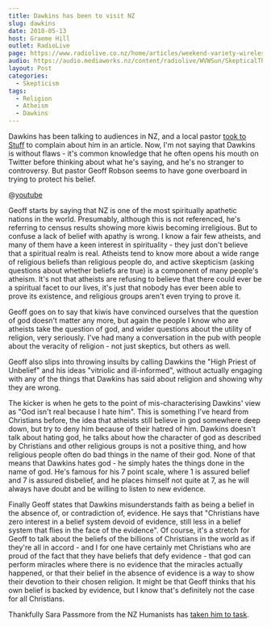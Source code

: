 ```yaml
---
title: Dawkins has been to visit NZ
slug: dawkins
date: 2018-05-13
host: Graeme Hill
outlet: RadioLive
page: https://www.radiolive.co.nz/home/articles/weekend-variety-wireless/2018/05/skeptical-thoughts--healing-crystals---wondermins.html
audio: https://audio.mediaworks.nz/content/radiolive/WVWSun/SkepticalThoughts13_05_18.mp3
layout: Post
categories:
  - Skepticism
tags:
  - Religion
  - Atheism
  - Dawkins
---
```


Dawkins has been talking to audiences in NZ, and a local pastor [took to Stuff](https://www.stuff.co.nz/entertainment/books/103653644/why-richard-dawkins-is-wrong-about-christianity) to complain about him in an article. Now, I'm not saying that Dawkins is without flaws - it's common knowledge that he often opens his mouth on Twitter before thinking about what he's saying, and he's no stranger to controversy. But pastor Geoff Robson seems to have gone overboard in trying to protect his belief.

<!-- more -->

@[youtube](https://youtu.be/ELzs_K6imWw&t=3m32s)

Geoff starts by saying that NZ is one of the most spiritually apathetic nations in the world. Presumably, although this is not referenced, he's referring to census results showing more kiwis becoming irreligious. But to confuse a lack of belief with apathy is wrong. I know a fair few atheists, and many of them have a keen interest in spirituality - they just don't believe that a spiritual realm is real. Atheists tend to know more about a wide range of religious beliefs than religious people do, and active skepticism (asking questions about whether beliefs are true) is a component of many people's atheism. It's not that atheists are refusing to believe that there could ever be a spiritual facet to our lives, it's just that nobody has ever been able to prove its existence, and religious groups aren't even trying to prove it.

Geoff goes on to say that kiwis have convinced ourselves that the question of god doesn't matter any more, but again the people I know who are atheists take the question of god, and wider questions about the utility of religion, very seriously. I've had many a conversation in the pub with people about the veracity of religion - not just skeptics, but others as well.

Geoff also slips into throwing insults by calling Dawkins the "High Priest of Unbelief" and his ideas "vitriolic and ill-informed", without actually engaging with any of the things that Dawkins has said about religion and showing why they are wrong.

The kicker is when he gets to the point of mis-characterising Dawkins' view as "God isn't real because I hate him". This is something I've heard from Christians before, the idea that atheists still believe in god somewhere deep down, but try to deny him because of their hatred of him. Dawkins doesn't talk about hating god, he talks about how the character of god as described by Christians and other religious groups is not a positive thing, and how religious people often do bad things in the name of their god. None of that means that Dawkins hates god - he simply hates the things done in the name of god. He's famous for his 7 point scale, where 1 is assured belief and 7 is assured disbelief, and he places himself not quite at 7, as he will always have doubt and be willing to listen to new evidence.

Finally Geoff states that Dawkins misunderstands faith as being a belief in the absence of, or contradiction of, evidence. He says that "Christians have zero interest in a belief system devoid of evidence, still less in a belief system that flies in the face of the evidence". Of course, it's a stretch for Geoff to talk about the beliefs of the billions of Christians in the world as if they're all in accord - and I for one have certainly met Christians who are proud of the fact that they have beliefs that defy evidence - that god can perform miracles where there is no evidence that the miracles actually happened, or that their belief in the absence of evidence is a way to show their devotion to their chosen religion. It might be that Geoff thinks that his own belief is backed by evidence, but I know that's definitely not the case for all Christians.

Thankfully Sara Passmore from the NZ Humanists has [taken him to task](https://www.stuff.co.nz/entertainment/books/103778950/geoff-robson-is-wrong-about-richard-dawkins-the-man-and-his-work).
